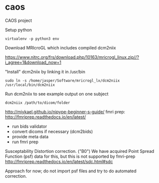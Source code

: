 # caos
CAOS project

Setup python
```
virtualenv -p python3 env
```

Download MRIcroGL which includes compiled dcm2niix

https://www.nitrc.org/frs/download.php/10163/mricrogl_linux.zip//?i_agree=1&download_now=1

"Install" dcm2niix by linking it in /usr/bin
```
sudo ln -s /home/jasper/Software/mricrogl_lx/dcm2niix /usr/local/bin/dcm2niix
```

Run dcm2niix to see example output on one subject
```
dcm2niix /path/to/dicom/folder
```

http://miykael.github.io/nipype-beginner-s-guide/
fmri prep:
http://fmriprep.readthedocs.io/en/latest/


- run bids validator
- convert dicoms if necessary (dcm2bids)
- provide meta data
- run fmri prep

Susceptability Distortion correction. ("B0") We have acquired Point Spread Function (psf) data for this, but this is not supported by fmri-prep
http://fmriprep.readthedocs.io/en/latest/sdc.html#sdc

Approach for now; do not import psf files and try to do automated correction.
